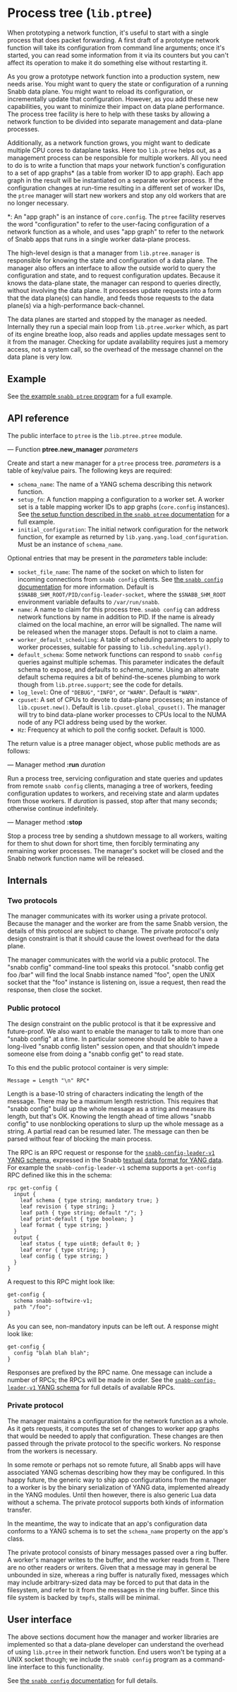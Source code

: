 # Process tree (`lib.ptree`)

When prototyping a network function, it's useful to start with a single
process that does packet forwarding.  A first draft of a prototype
network function will take its configuration from command line
arguments; once it's started, you can read some information from it via
its counters but you can't affect its operation to make it do something
else without restarting it.

As you grow a prototype network function into a production system, new
needs arise.  You might want to query the state or configuration of a
running Snabb data plane.  You might want to reload its configuration,
or incrementally update that configuration.  However, as you add these
new capabilities, you want to minimize their impact on data plane
performance.  The process tree facility is here to help with these tasks
by allowing a network function to be divided into separate management
and data-plane processes.

Additionally, as a network function grows, you might want to dedicate
multiple CPU cores to dataplane tasks.  Here too `lib.ptree` helps out,
as a management process can be responsible for multiple workers.  All
you need to do is to write a function that maps your network function's
configuration to a set of app graphs\* (as a table from worker ID to app
graph).  Each app graph in the result will be instantiated on a separate
worker process.  If the configuration changes at run-time resulting in a
different set of worker IDs, the `ptree` manager will start new
workers and stop any old workers that are no longer necessary.

\*: An "app graph" is an instance of `core.config`.  The `ptree`
facility reserves the word "configuration" to refer to the user-facing
configuration of a network function as a whole, and uses "app graph" to
refer to the network of Snabb apps that runs in a single worker
data-plane process.

The high-level design is that a manager from `lib.ptree.manager` is
responsible for knowing the state and configuration of a data plane.
The manager also offers an interface to allow the outside world to query
the configuration and state, and to request configuration updates.
Because it knows the data-plane state, the manager can respond to
queries directly, without involving the data plane.  It processes update
requests into a form that the data plane(s) can handle, and feeds those
requests to the data plane(s) via a high-performance back-channel.

The data planes are started and stopped by the manager as needed.
Internally they run a special main loop from `lib.ptree.worker` which,
as part of its engine breathe loop, also reads and applies update
messages sent to it from the manager.  Checking for update availability
requires just a memory access, not a system call, so the overhead of the
message channel on the data plane is very low.

## Example

See [the example `snabb ptree` program](../../program/ptree/README.md)
for a full example.

## API reference

The public interface to `ptree` is the `lib.ptree.ptree` module.

— Function **ptree.new_manager** *parameters*

Create and start a new manager for a `ptree` process tree.  *parameters*
is a table of key/value pairs.  The following keys are required:

 * `schema_name`: The name of a YANG schema describing this network function.
 * `setup_fn`: A function mapping a configuration to a worker set.  A
   worker set is a table mapping worker IDs to app graphs (`core.config`
   instances).  See [the setup function described in the `snabb ptree`
   documentation](../../program/ptree/README.md) for a full example.
 * `initial_configuration`: The initial network configuration for the
   network function, for example as returned by
   `lib.yang.yang.load_configuration`.  Must be an instance of
   `schema_name`.

Optional entries that may be present in the *parameters* table include:

 * `socket_file_name`: The name of the socket on which to listen for
   incoming connections from `snabb config` clients.  See [the `snabb
   config` documentation](../../program/config/README.md) for more
   information.  Default is `$SNABB_SHM_ROOT/PID/config-leader-socket`,
   where the `$SNABB_SHM_ROOT` environment variable defaults to
   `/var/run/snabb`.
 * `name`: A name to claim for this process tree.  `snabb config` can
   address network functions by name in addition to PID.  If the name is
   already claimed on the local machine, an error will be signalled.
   The name will be released when the manager stops.  Default is not to
   claim a name.
 * `worker_default_scheduling`: A table of scheduling parameters to
   apply to worker processes, suitable for passing to
   `lib.scheduling.apply()`.
 * `default_schema`: Some network functions can respond to `snabb
   config` queries against multiple schemas.  This parameter indicates
   the default schema to expose, and defaults to *schema_name*.  Using
   an alternate default schema requires a bit of behind-the-scenes
   plumbing to work though from `lib.ptree.support`; see the code for
   details.
 * `log_level`: One of `"DEBUG"`, `"INFO"`, or `"WARN"`.  Default is
   `"WARN"`.
 * `cpuset`: A set of CPUs to devote to data-plane processes; an
   instance of `lib.cpuset.new()`.  Default is
   `lib.cpuset.global_cpuset()`.  The manager will try to bind
   data-plane worker processes to CPUs local to the NUMA node of any PCI
   address being used by the worker.
 * `Hz`: Frequency at which to poll the config socket.  Default is
   1000.

The return value is a ptree manager object, whose public methods are as
follows:

— Manager method **:run** *duration*

Run a process tree, servicing configuration and state queries and
updates from remote `snabb config` clients, managing a tree of workers,
feeding configuration updates to workers, and receiving state and alarm
updates from those workers.  If *duration* is passed, stop after that
many seconds; otherwise continue indefinitely.

— Manager method **:stop**

Stop a process tree by sending a shutdown message to all workers,
waiting for them to shut down for short time, then forcibly terminating
any remaining worker processes.  The manager's socket will be closed and
the Snabb network function name will be released.

## Internals

### Two protocols

The manager communicates with its worker using a private protocol.
Because the manager and the worker are from the same Snabb version, the
details of this protocol are subject to change.  The private protocol's
only design constraint is that it should cause the lowest overhead for
the data plane.

The manager communicates with the world via a public protocol.  The
"snabb config" command-line tool speaks this protocol.  "snabb config
get foo /bar" will find the local Snabb instance named "foo", open the
UNIX socket that the "foo" instance is listening on, issue a request,
then read the response, then close the socket.

### Public protocol

The design constraint on the public protocol is that it be expressive
and future-proof.  We also want to enable the manager to talk to more
than one "snabb config" at a time.  In particular someone should be able
to have a long-lived "snabb config listen" session open, and that
shouldn't impede someone else from doing a "snabb config get" to read
state.

To this end the public protocol container is very simple:

```
Message = Length "\n" RPC*
```

Length is a base-10 string of characters indicating the length of the
message.  There may be a maximum length restriction.  This requires
that "snabb config" build up the whole message as a string and measure
its length, but that's OK.  Knowing the length ahead of time allows
"snabb config" to use nonblocking operations to slurp up the whole
message as a string.  A partial read can be resumed later.  The
message can then be parsed without fear of blocking the main process.

The RPC is an RPC request or response for the
[`snabb-config-leader-v1` YANG
schema](../../lib/yang/snabb-config-leader-v1.yang), expressed in the
Snabb [textual data format for YANG data](../../lib/yang/README.md).
For example the `snabb-config-leader-v1` schema supports a
`get-config` RPC defined like this in the schema:

```yang
rpc get-config {
  input {
    leaf schema { type string; mandatory true; }
    leaf revision { type string; }
    leaf path { type string; default "/"; }
    leaf print-default { type boolean; }
    leaf format { type string; }
  }
  output {
    leaf status { type uint8; default 0; }
    leaf error { type string; }
    leaf config { type string; }
  }
}
```

A request to this RPC might look like:

```yang
get-config {
  schema snabb-softwire-v1;
  path "/foo";
}
```

As you can see, non-mandatory inputs can be left out.  A response
might look like:

```yang
get-config {
  config "blah blah blah";
}
```

Responses are prefixed by the RPC name.  One message can include a
number of RPCs; the RPCs will be made in order.  See the
[`snabb-config-leader-v1` YANG
schema](../../lib/yang/snabb-config-leader-v1.yang) for full details
of available RPCs.

### Private protocol

The manager maintains a configuration for the network function as a
whole.  As it gets requests, it computes the set of changes to worker
app graphs that would be needed to apply that configuration.  These
changes are then passed through the private protocol to the specific
workers.  No response from the workers is necessary.

In some remote or perhaps not so remote future, all Snabb apps will have
associated YANG schemas describing how they may be configured.  In this
happy future, the generic way to ship app configurations from the
manager to a worker is by the binary serialization of YANG data,
implemented already in the YANG modules.  Until then however, there is
also generic Lua data without a schema.  The private protocol supports
both kinds of information transfer.

In the meantime, the way to indicate that an app's configuration data
conforms to a YANG schema is to set the `schema_name` property on the
app's class.

The private protocol consists of binary messages passed over a ring
buffer.  A worker's manager writes to the buffer, and the worker reads
from it.  There are no other readers or writers.  Given that a message
may in general be unbounded in size, whereas a ring buffer is naturally
fixed, messages which may include arbitrary-sized data may be forced to
put that data in the filesystem, and refer to it from the messages in
the ring buffer.  Since this file system is backed by `tmpfs`, stalls
will be minimal.

## User interface

The above sections document how the manager and worker libraries are
implemented so that a data-plane developer can understand the overhead
of using `lib.ptree` in their network function.  End users won't be
typing at a UNIX socket though; we include the `snabb config` program as
a command-line interface to this functionality.

See [the `snabb config` documentation](../../program/config/README.md)
for full details.
